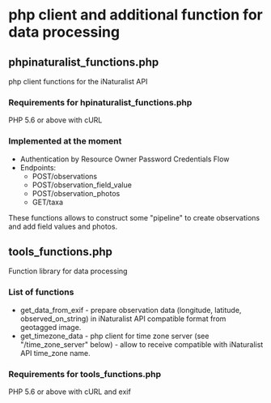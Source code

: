 # php client and additional function for data processing

## phpinaturalist_functions.php

php client functions for the iNaturalist API

### Requirements for hpinaturalist_functions.php

PHP 5.6 or above with cURL

### Implemented at the moment

* Authentication by Resource Owner Password Credentials Flow
* Endpoints:
  * POST/observations
  * POST/observation_field_value
  * POST/observation_photos
  * GET/taxa

These functions allows to construct some "pipeline" to create observations and add field values and photos.

## tools_functions.php

Function library for data processing

### List of functions

* get_data_from_exif - prepare observation data (longitude, latitude, observed_on_string) in iNaturalist API compatible format from geotagged image.
* get_timezone_data - php client for time zone server (see "/time_zone_server" below) - allow to receive compatible with iNaturalist API time_zone name.

### Requirements for tools_functions.php

PHP 5.6 or above with cURL and exif
